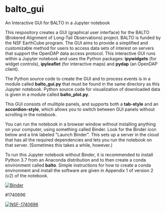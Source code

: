 # balto_gui
An Interactive GUI for BALTO in a Jupyter notebook

This respository creates a GUI (graphical user interface) for the BALTO (Brokered Alignment of Long-Tail Observations) project. BALTO is funded by the NSF EarthCube program. The GUI aims to provide a simplified and customizable method for users to access data sets of interest on servers that support the OpenDAP data access protocol. This interactive GUI runs within a Jupyter notebook and uses the Python packages: <b>ipywidgets</b> (for widget controls), <b>ipyleaflet</b> (for interactive maps) and <b>pydap</b> (an OpenDAP client).

The Python source code to create the GUI and to process events is in a module called <b>balto_gui.py</b> that must be found in the same directory as this Jupyter notebook.  Python source code for visualization of downloaded data is given in a module called <b>balto_plot.py</b>.

This GUI consists of mulitiple panels, and supports both a <b>tab-style</b> and an <b>accordion-style</b>, which allows you to switch between GUI panels without scrolling in the notebook.

You can run the notebook in a browser window without installing anything on your computer, using something called Binder. Look for the Binder icon below and a link labeled "Launch Binder".  This sets up a server in the cloud that has all the required dependencies and lets you run the notebook on that server.  (Sometimes this takes a while, however.)

To run this Jupyter notebook without Binder, it is recommended to install Python 3.7 from an Anaconda distribution and to then create a conda environment called <b>balto</b>. Simple instructions for how to create a conda environment and install the software are given in Appendix 1 of version 2 (v2) of the notebook.

[![Binder](https://mybinder.org/badge_logo.svg)](https://mybinder.org/v2/gh/peckhams/balto_gui/master?filepath=BALTO_GUI_v2.ipynb)
<br>

#1740696

[![NSF-1740696](https://img.shields.io/badge/NSF-1740696-blue.svg)](https://nsf.gov/awardsearch/showAward?AWD_ID=1740696)
<br>


